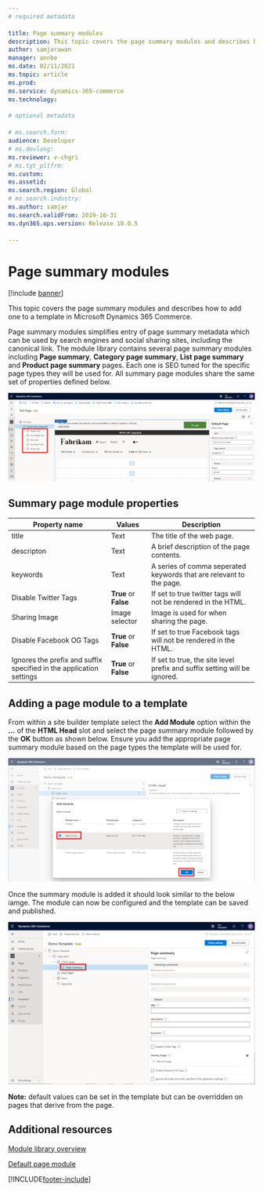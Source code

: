 ```yaml
---
# required metadata

title: Page summary modules
description: This topic covers the page summary modules and describes how to add one to a template in Microsoft Dynamics 365 Commerce.
author: samjarawan
manager: annbe
ms.date: 02/11/2021
ms.topic: article
ms.prod: 
ms.service: dynamics-365-commerce
ms.technology: 

# optional metadata

# ms.search.form: 
audience: Developer
# ms.devlang: 
ms.reviewer: v-chgri
# ms.tgt_pltfrm: 
ms.custom: 
ms.assetid: 
ms.search.region: Global
# ms.search.industry: 
ms.author: samjar
ms.search.validFrom: 2019-10-31
ms.dyn365.ops.version: Release 10.0.5

---
```


# Page summary modules

[!include [banner](includes/banner.md)]

This topic covers the page summary modules and describes how to add one to a template in Microsoft Dynamics 365 Commerce.

Page summary modules simplifies entry of page summary metadata which can be used by search engines and social sharing sites, including the canonical link.  The module library contains several page summary modules including **Page summary**, **Category page summary**, **List page summary** and **Product page summary** pages.  Each one is SEO tuned for the specific page types they will be used for. All summary page modules share the same set of properties defined below.

![Page module slots](media/page-module-1.png)

## Summary page module properties

| Property name     | Values | Description |
|-------------------|--------|-------------|
| title | Text | The title of the web page. |
| descripton | Text | A brief description of the page contents. |
| keywords | Text | A series of comma seperated keywords that are relevant to the page. |
| Disable Twitter Tags | **True** or **False** | If set to true twitter tags will not be rendered in the HTML. |
| Sharing Image | Image selector | Image is used for when sharing the page. |
| Disable Facebook OG Tags | **True** or **False** | If set to true Facebook tags will not be rendered in the HTML. |
| Ignores the prefix and suffix specified in the application settings | **True** or **False** | If set to true, the site level prefix and suffix setting will be ignored. |

## Adding a page module to a template

From within a site builder template select the **Add Module** option within the **...** of the **HTML Head** slot and select the page summary module followed by the **OK** button as shown below.  Ensure you add the appropriate page summary module based on the page types the template will be used for.

![Add new module](media/page-summary-1.png)

Once the summary module is added it should look similar to the below iamge.  The module can now be configured and the template can be saved and published.

![Page summary module added](media/page-summary-2.png)

**Note:** default values can be set in the template but can be overridden on pages that derive from the page.

## Additional resources

[Module library overview](starter-kit-overview.md)

[Default page module](core-default-page-module.md)


[!INCLUDE[footer-include](../includes/footer-banner.md)]
